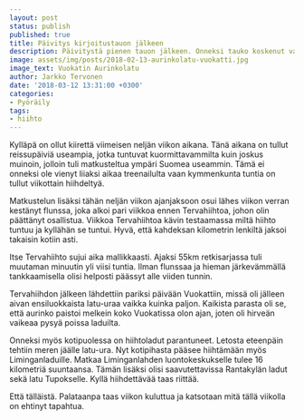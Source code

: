 ```yaml
---
layout: post
status: publish
published: true
title: Päivitys kirjoitustauon jälkeen
description: Päivitystä pienen tauon jälkeen. Onneksi tauko koskenut vain kirjoittelua sillä sukset ovat nielleet kilometrejä tasaiseen tahtiin.
image: assets/img/posts/2018-02-13-aurinkolatu-vuokatti.jpg
image_text: Vuokatin Aurinkolatu
author: Jarkko Tervonen
date: '2018-03-12 13:31:00 +0300'
categories:
- Pyöräily
tags:
- hiihto
---
```

Kylläpä on ollut kiirettä viimeisen neljän viikon aikana. Tänä aikana on tullut reissupäiviä useampia, jotka tuntuvat kuormittavammilta kuin joskus muinoin, jolloin tuli matkusteltua ympäri Suomea useammin. Tämä ei onneksi ole vienyt liiaksi aikaa treenailulta vaan kymmenkunta tuntia on tullut viikottain hiihdeltyä.

Matkustelun lisäksi tähän neljän viikon ajanjaksoon osui lähes viikon verran kestänyt flunssa, joka alkoi pari viikkoa ennen Tervahiihtoa, johon olin päättänyt osallistua. Viikkoa Tervahiihtoa kävin testaamassa miltä hiihto tuntuu ja kyllähän se tuntui. Hyvä, että kahdeksan kilometrin lenkiltä jaksoi takaisin kotiin asti.

Itse Tervahiihto sujui aika mallikkaasti. Ajaksi 55km retkisarjassa tuli muutaman minuutin yli viisi tuntia. Ilman flunssaa ja hieman järkevämmällä tankkaamisella olisi helposti päässyt alle viiden tunnin.

Tervahiihdon jälkeen lähdettiin pariksi päivään Vuokattiin, missä oli jälleen aivan ensiluokkaista latu-uraa vaikka kuinka paljon. Kaikista parasta oli se, että aurinko paistoi melkein koko Vuokatissa olon ajan, joten oli hirveän vaikeaa pysyä poissa laduilta.

Onneksi myös kotipuolessa on hiihtoladut parantuneet. Letosta eteenpäin tehtiin meren jäälle latu-ura. Nyt kotipihasta pääsee hiihtämään myös Liminganladuille. Matkaa Liminganlahden luontokeskukselle tulee 16 kilometriä suuntaansa. Tämän lisäksi olisi saavutettavissa Rantakylän ladut sekä latu Tupokselle. Kyllä hiihdettävää taas riittää.

Että tälläistä. Palataanpa taas viikon kuluttua ja katsotaan mitä tällä viikolla on ehtinyt tapahtua.
